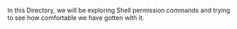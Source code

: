 In this Directory, we will be exploring Shell permission commands and trying to see how comfortable we have gotten with it.
